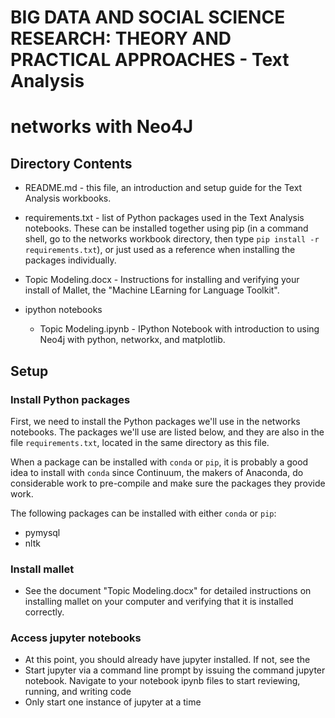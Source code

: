 # BIG DATA AND SOCIAL SCIENCE RESEARCH: THEORY AND PRACTICAL APPROACHES - Text Analysis

<!-- TOC -->

# networks with Neo4J

## Directory Contents

- README.md - this file, an introduction and setup guide for the Text Analysis workbooks.
- requirements.txt - list of Python packages used in the Text Analysis notebooks.  These can be installed together using pip (in a command shell, go to the networks workbook directory, then type `pip install -r requirements.txt`), or just used as a reference when installing the packages individually.
- Topic Modeling.docx - Instructions for installing and verifying your install of Mallet, the "Machine LEarning for Language Toolkit".
- ipython notebooks

    - Topic Modeling.ipynb - IPython Notebook with introduction to using Neo4j with python, networkx, and matplotlib.

## Setup

### Install Python packages

First, we need to install the Python packages we'll use in the networks notebooks.  The packages we'll use are listed below, and they are also in the file `requirements.txt`, located in the same directory as this file.

When a package can be installed with `conda` or `pip`, it is probably a good idea to install with `conda` since Continuum, the makers of Anaconda, do considerable work to pre-compile and make sure the packages they provide work.

The following packages can be installed with either `conda` or `pip`:

- pymysql
- nltk

### Install mallet

- See the document "Topic Modeling.docx" for detailed instructions on installing mallet on your computer and verifying that it is installed correctly.

### Access jupyter notebooks
- At this point, you should already have jupyter installed.  If not, see the
- Start jupyter via a command line prompt by issuing the command jupyter notebook.  Navigate to your notebook ipynb files to start reviewing, running, and writing code
- Only start one instance of jupyter at a time
